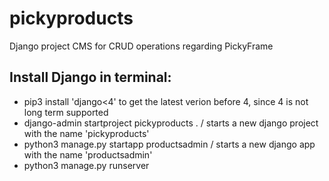 # pickyproducts
Django project CMS for CRUD operations regarding PickyFrame


## Install Django in terminal: 
- pip3 install 'django<4' to get the latest verion before 4, since 4 is not long term supported
- django-admin startproject pickyproducts .  / starts a new django project with the name 'pickyproducts'
- python3 manage.py startapp productsadmin / starts a new django app with the name 'productsadmin'
- python3 manage.py runserver